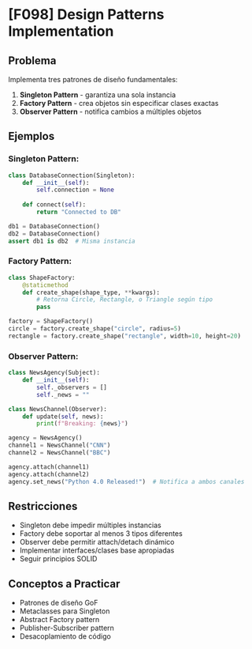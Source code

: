 # [F098] Design Patterns Implementation

## Problema

Implementa tres patrones de diseño fundamentales:

1. **Singleton Pattern** - garantiza una sola instancia
2. **Factory Pattern** - crea objetos sin especificar clases exactas
3. **Observer Pattern** - notifica cambios a múltiples objetos

## Ejemplos

### Singleton Pattern:
```python
class DatabaseConnection(Singleton):
    def __init__(self):
        self.connection = None
    
    def connect(self):
        return "Connected to DB"

db1 = DatabaseConnection()
db2 = DatabaseConnection()
assert db1 is db2  # Misma instancia
```

### Factory Pattern:
```python
class ShapeFactory:
    @staticmethod
    def create_shape(shape_type, **kwargs):
        # Retorna Circle, Rectangle, o Triangle según tipo
        pass

factory = ShapeFactory()
circle = factory.create_shape("circle", radius=5)
rectangle = factory.create_shape("rectangle", width=10, height=20)
```

### Observer Pattern:
```python
class NewsAgency(Subject):
    def __init__(self):
        self._observers = []
        self._news = ""

class NewsChannel(Observer):
    def update(self, news):
        print(f"Breaking: {news}")

agency = NewsAgency()
channel1 = NewsChannel("CNN")
channel2 = NewsChannel("BBC")

agency.attach(channel1)
agency.attach(channel2)
agency.set_news("Python 4.0 Released!")  # Notifica a ambos canales
```

## Restricciones
- Singleton debe impedir múltiples instancias
- Factory debe soportar al menos 3 tipos diferentes
- Observer debe permitir attach/detach dinámico
- Implementar interfaces/clases base apropiadas
- Seguir principios SOLID

## Conceptos a Practicar
- Patrones de diseño GoF
- Metaclasses para Singleton
- Abstract Factory pattern
- Publisher-Subscriber pattern
- Desacoplamiento de código
